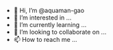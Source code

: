 - 👋 Hi, I’m @aquaman-gao
- 👀 I’m interested in ...
- 🌱 I’m currently learning ...
- 💞️ I’m looking to collaborate on ...
- 📫 How to reach me ...

<!---
aquaman-gao/aquaman-gao is a ✨ special ✨ repository because its `README.md` (this file) appears on your GitHub profile.
You can click the Preview link to take a look at your changes.
--->
